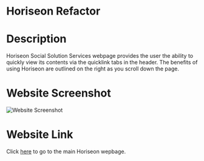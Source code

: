 # Horiseon Refactor

# Description
Horiseon Social Solution Services webpage provides the user the ability to quickly view its contents via the quicklink tabs in the header. The benefits of using Horiseon are outlined on the right as you scroll down the page. 

# Website Screenshot
 ![Website Screenshot](horiseon-refactor/Develop/assets/images/horiseon-refactor-screenshot.png)

# Website Link
Click [here](https://tniemeye19.github.io/horiseon-refactor) to go to the main Horiseon wepbage.



